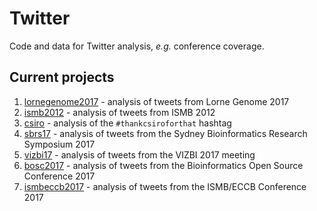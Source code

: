 # Twitter
Code and data for Twitter analysis, _e.g._ conference coverage.

## Current projects
1. [lornegenome2017](https://github.com/neilfws/Twitter/tree/master/lornegenome2017) - analysis of tweets from Lorne Genome 2017
1. [ismb2012](https://github.com/neilfws/Twitter/tree/master/ismb2012) - analysis of tweets from ISMB 2012
1. [csiro](https://github.com/neilfws/Twitter/tree/master/csiro) - analysis of the `#thankcsiroforthat` hashtag
1. [sbrs17](https://github.com/neilfws/Twitter/tree/master/sbrs2017) - analysis of tweets from the Sydney Bioinformatics Research Symposium 2017
1. [vizbi17](https://github.com/neilfws/Twitter/tree/master/vizbi2017) - analysis of tweets from the VIZBI 2017 meeting
1. [bosc2017](https://github.com/neilfws/Twitter/tree/master/bosc2017) - analysis of tweets from the Bioinformatics Open Source Conference 2017
1. [ismbeccb2017](https://github.com/neilfws/Twitter/tree/master/ismbeccb2017) - analysis of tweets from the ISMB/ECCB Conference 2017
